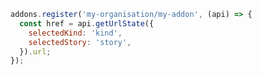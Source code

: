```js filename="/my-addon/manager.js" renderer="common" language="js"
addons.register('my-organisation/my-addon', (api) => {
  const href = api.getUrlState({
    selectedKind: 'kind',
    selectedStory: 'story',
  }).url;
});
```
